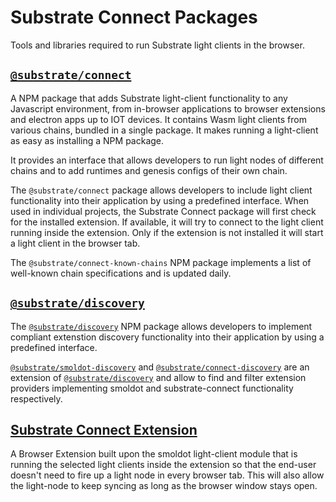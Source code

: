 # Substrate Connect Packages

Tools and libraries required to run Substrate light clients in the browser.

## [`@substrate/connect`](./connect/README.md)

A NPM package that adds Substrate light-client functionality to any Javascript environment, from in-browser applications to browser extensions and electron apps up to IOT devices. It contains Wasm light clients from various chains, bundled in a single package. It makes running a light-client as easy as installing a NPM package.

It provides an interface that allows developers to run light nodes of different chains and to add runtimes and genesis configs of their own chain.

The `@substrate/connect` package allows developers to include light client functionality into their application by using a predefined interface. When used in individual projects, the Substrate Connect package will first check for the installed extension. If available, it will try to connect to the light client running inside the extension. Only if the extension is not installed it will start a light client in the browser tab.

The `@substrate/connect-known-chains` NPM package implements a list of well-known chain specifications and is updated daily.

## [`@substrate/discovery`](./discovery/README.md)

The [`@substrate/discovery`](./discovery/README.md) NPM package allows developers to implement compliant extenstion discovery functionality into their application by using a predefined interface.

[`@substrate/smoldot-discovery`](./smoldot-discovery/README.md) and [`@substrate/connect-discovery`](./connect-discovery/README.md) are an extension of [`@substrate/discovery`](./discovery/README.md) and allow to find and filter extension providers implementing smoldot and substrate-connect functionality respectively.

## [Substrate Connect Extension](./light-client-extension-helpers/README.md)

A Browser Extension built upon the smoldot light-client module that is running the selected light clients inside the extension so that the end-user doesn't need to fire up a light node in every browser tab. This will also allow the light-node to keep syncing as long as the browser window stays open.
